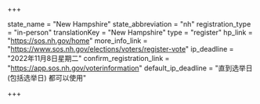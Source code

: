 +++

state_name = "New Hampshire"
state_abbreviation = "nh"
registration_type = "in-person"
translationKey = "New Hampshire"
type = "register"
hp_link = "https://sos.nh.gov/home"
more_info_link = "https://www.sos.nh.gov/elections/voters/register-vote"
ip_deadline = "2022年11月8日星期二"
confirm_registration_link = "https://app.sos.nh.gov/voterinformation"
default_ip_deadline = "直到选举日 (包括选举日) 都可以使用"

+++